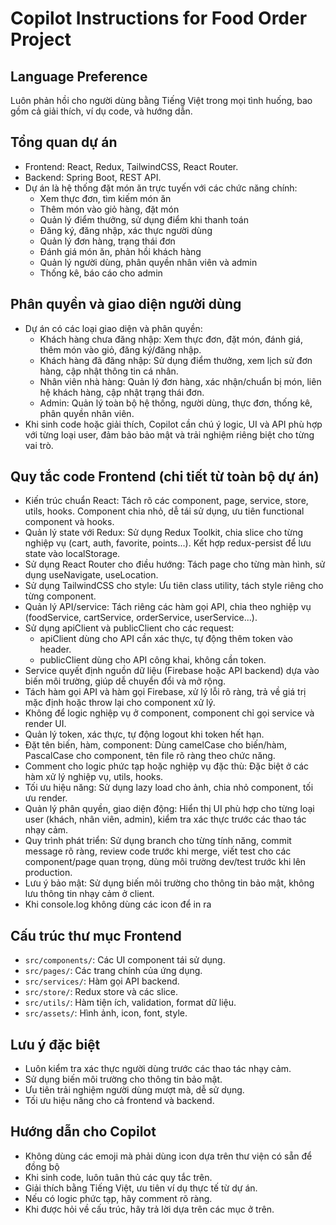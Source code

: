 # Copilot Instructions for Food Order Project

## Language Preference

Luôn phản hồi cho người dùng bằng Tiếng Việt trong mọi tình huống, bao gồm cả giải thích, ví dụ code, và hướng dẫn.

## Tổng quan dự án

- Frontend: React, Redux, TailwindCSS, React Router.
- Backend: Spring Boot, REST API.
- Dự án là hệ thống đặt món ăn trực tuyến với các chức năng chính:
  - Xem thực đơn, tìm kiếm món ăn
  - Thêm món vào giỏ hàng, đặt món
  - Quản lý điểm thưởng, sử dụng điểm khi thanh toán
  - Đăng ký, đăng nhập, xác thực người dùng
  - Quản lý đơn hàng, trạng thái đơn
  - Đánh giá món ăn, phản hồi khách hàng
  - Quản lý người dùng, phân quyền nhân viên và admin
  - Thống kê, báo cáo cho admin

## Phân quyền và giao diện người dùng

- Dự án có các loại giao diện và phân quyền:
  - Khách hàng chưa đăng nhập: Xem thực đơn, đặt món, đánh giá, thêm món vào giỏ, đăng ký/đăng nhập.
  - Khách hàng đã đăng nhập: Sử dụng điểm thưởng, xem lịch sử đơn hàng, cập nhật thông tin cá nhân.
  - Nhân viên nhà hàng: Quản lý đơn hàng, xác nhận/chuẩn bị món, liên hệ khách hàng, cập nhật trạng thái đơn.
  - Admin: Quản lý toàn bộ hệ thống, người dùng, thực đơn, thống kê, phân quyền nhân viên.
- Khi sinh code hoặc giải thích, Copilot cần chú ý logic, UI và API phù hợp với từng loại user, đảm bảo bảo mật và trải nghiệm riêng biệt cho từng vai trò.

## Quy tắc code Frontend (chi tiết từ toàn bộ dự án)

- Kiến trúc chuẩn React: Tách rõ các component, page, service, store, utils, hooks. Component chia nhỏ, dễ tái sử dụng, ưu tiên functional component và hooks.
- Quản lý state với Redux: Sử dụng Redux Toolkit, chia slice cho từng nghiệp vụ (cart, auth, favorite, points...). Kết hợp redux-persist để lưu state vào localStorage.
- Sử dụng React Router cho điều hướng: Tách page cho từng màn hình, sử dụng useNavigate, useLocation.
- Sử dụng TailwindCSS cho style: Ưu tiên class utility, tách style riêng cho từng component.
- Quản lý API/service: Tách riêng các hàm gọi API, chia theo nghiệp vụ (foodService, cartService, orderService, userService...).
- Sử dụng apiClient và publicClient cho các request:
  - apiClient dùng cho API cần xác thực, tự động thêm token vào header.
  - publicClient dùng cho API công khai, không cần token.
- Service quyết định nguồn dữ liệu (Firebase hoặc API backend) dựa vào biến môi trường, giúp dễ chuyển đổi và mở rộng.
- Tách hàm gọi API và hàm gọi Firebase, xử lý lỗi rõ ràng, trả về giá trị mặc định hoặc throw lại cho component xử lý.
- Không để logic nghiệp vụ ở component, component chỉ gọi service và render UI.
- Quản lý token, xác thực, tự động logout khi token hết hạn.
- Đặt tên biến, hàm, component: Dùng camelCase cho biến/hàm, PascalCase cho component, tên file rõ ràng theo chức năng.
- Comment cho logic phức tạp hoặc nghiệp vụ đặc thù: Đặc biệt ở các hàm xử lý nghiệp vụ, utils, hooks.
- Tối ưu hiệu năng: Sử dụng lazy load cho ảnh, chia nhỏ component, tối ưu render.
- Quản lý phân quyền, giao diện động: Hiển thị UI phù hợp cho từng loại user (khách, nhân viên, admin), kiểm tra xác thực trước các thao tác nhạy cảm.
- Quy trình phát triển: Sử dụng branch cho từng tính năng, commit message rõ ràng, review code trước khi merge, viết test cho các component/page quan trọng, dùng môi trường dev/test trước khi lên production.
- Lưu ý bảo mật: Sử dụng biến môi trường cho thông tin bảo mật, không lưu thông tin nhạy cảm ở client.
- Khi console.log không dùng các icon để in ra

## Cấu trúc thư mục Frontend

- `src/components/`: Các UI component tái sử dụng.
- `src/pages/`: Các trang chính của ứng dụng.
- `src/services/`: Hàm gọi API backend.
- `src/store/`: Redux store và các slice.
- `src/utils/`: Hàm tiện ích, validation, format dữ liệu.
- `src/assets/`: Hình ảnh, icon, font, style.

## Lưu ý đặc biệt

- Luôn kiểm tra xác thực người dùng trước các thao tác nhạy cảm.
- Sử dụng biến môi trường cho thông tin bảo mật.
- Ưu tiên trải nghiệm người dùng mượt mà, dễ sử dụng.
- Tối ưu hiệu năng cho cả frontend và backend.

## Hướng dẫn cho Copilot

- Không dùng các emoji mà phải dùng icon dựa trên thư viện có sẵn để đồng bộ
- Khi sinh code, luôn tuân thủ các quy tắc trên.
- Giải thích bằng Tiếng Việt, ưu tiên ví dụ thực tế từ dự án.
- Nếu có logic phức tạp, hãy comment rõ ràng.
- Khi được hỏi về cấu trúc, hãy trả lời dựa trên các mục ở trên.
